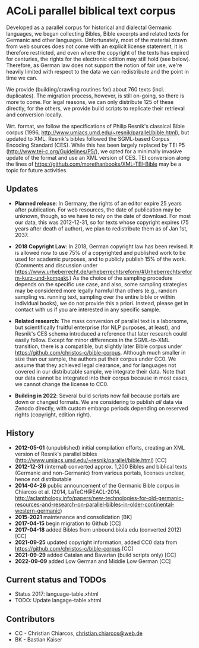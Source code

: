 # ACoLi parallel biblical text corpus

Developed as a parallel corpus for historical and dialectal Germanic languages, we began collecting Bibles, Bible excerpts and related texts for Germanic and other languages.
Unfortunately, most of the material drawn from web sources does not come with an explicit license statement, it is therefore restricted, and even where the copyright of the texts has expired for centuries, the rights for the electronic edition may still hold (see below). Therefore, as German law does not support the notion of fair use, we're heavily limited with respect to the data we can redistribute and the point in time we can.

We provide (building/crawling routines for) about 760 texts (incl. duplicates). The migration process, however, is still on-going, so there is more to come. For legal reasons, we can only distribute 125 of these directly, for the others, we provide build scripts to replicate their retrieval and conversion locally. 

Wrt. format, we follow the specifications of Philip Resnik's classical Bible corpus (1996, http://www.umiacs.umd.edu/~resnik/parallel/bible.html), but updated to XML.
Resnik's bibles followed the SGML-based Corpus Encoding Standard (CES). While this has been largely replaced by TEI P5 (http://www.tei-c.org/Guidelines/P5/), we opted for a minimally invasive update of the format and use an XML version of CES. TEI conversion along the lines of https://github.com/morethanbooks/XML-TEI-Bible may be a topic for future activities.

## Updates

- **Planned release**: In Germany, the rights of an editor expire 25 years after publication. For web resources, the date of publication may be unknown, though, so we have to rely on the date of download. For most our data, this was 2012-12-31, so for texts whose copyright expires (75 years after death of author), we plan to redistribute them as of Jan 1st, 2037.

- **2018 Copyright Law**: In 2018, German copyright law has been revised. It is allowed now to use 75% of a copyrighted and published work to be used for academic purposes, and to publicly publish 15% of the work. (Comments and discussion under https://www.urheberrecht.de/urheberrechtsreform/#Urheberrechtsreform-kurz-und-kompakt.) As the choice of the sampling procedure depends on the specific use case, and also, some sampling strategies may be considered more legally harmful than others (e.g., random sampling vs. running text, sampling over the entire bible or within individual books), we do not provide this a priori. Instead, please get in contact with us if you are interested in any specific sample.

- **Related research**: The mass conversion of parallel text is a laborsome, but scientifically fruitful enterprise (for NLP purposes, at least), and Resnik's CES schema introduced a reference that later research could easily follow. Except for minor differences in the SGML-to-XML transition, there is a compatible, but slightly later Bible corpus under https://github.com/christos-c/bible-corpus. Although much smaller in size than our sample, the authors put their corpus under CC0. We assume that they achieved legal clearance, and for languages not covered in our distributable sample, we integrate their data. Note that our data cannot be integrated into their corpus because in most cases, we cannot change the license to CC0.

- **Building in 2022**: Several build scripts now fail because portals are down or changed formats. We are considering to publish *all* data via Zenodo directly, with custom embargo periods depending on reserved rights (copyright, edition right).

## History

- **2012-05-01** (unpublished) initial compilation efforts, creating an XML version of Resnik's parallel bibles (http://www.umiacs.umd.edu/~resnik/parallel/bible.html) [CC]
- **2012-12-31** (internal) converted approx. 1,200 Bibles and biblical texts (Germanic and non-Germanic) from various portals, licenses unclear, hence not distributable
- **2014-04-26** public announcement of the Germanic Bible corpus in Chiarcos et al. (2014, LaTeCH@EACL-2014, http://aclanthology.info/papers/new-technologies-for-old-germanic-resources-and-research-on-parallel-bibles-in-older-continental-western-germanic)
- **2015-2021** maintenance and consolidation [BK]
- **2017-04-15** begin migration to Github [CC]
- **2017-04-18** added Bibles from unbound.biola.edu (converted 2012) [CC]
- **2021-09-25** updated copyright information, added CC0 data from https://github.com/christos-c/bible-corpus [CC]
- **2021-09-29** added Catalan and Bavarian (build scripts only) [CC]
- **2022-09-09** added Low German and Middle Low German [CC]

## Current status and TODOs

- Status 2017: language-table.xhtml
- TODO: Update langage-table.xhtml

## Contributors

- CC - Christian Chiarcos, christian.chiarcos@web.de
- BK - Bastian Kaiser